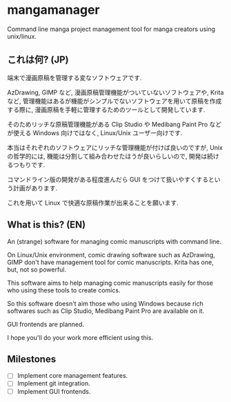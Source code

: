 # mangamanager
Command line manga project management tool for manga creators using unix/linux.

## これは何? (JP)
端末で漫画原稿を管理する変なソフトウェアです.

AzDrawing, GIMP など, 漫画原稿管理機能がついていないソフトウェアや, Krita など, 管理機能はあるが機能がシンプルでないソフトウェアを用いて原稿を作成する際に, 漫画原稿を手軽に管理するためのツールとして開発しています.

そのためリッチな原稿管理機能がある Clip Studio や Medibang Paint Pro などが使える Windows 向けではなく, Linux/Unix ユーザー向けです.

本当はそれぞれのソフトウェアにリッチな管理機能が付けば良いのですが, Unix の哲学的には, 機能は分割して組み合わせたほうが良いらしいので, 開発は続けるつもりです.

コマンドライン版の開発がある程度進んだら GUI をつけて扱いやすくするという計画があります.

これを用いて Linux で快適な原稿作業が出来ることを願います.

## What is this? (EN)
An (strange) software for managing comic manuscripts with command line.

On Linux/Unix environment, comic drawing software such as AzDrawing, GIMP don't have management tool for comic manuscripts. Krita has one, but, not so powerful.

This software aims to help managing comic manuscripts easily for those who using these tools to create comics.

So this software doesn't aim those who using Windows because rich softwares such as Clip Studio, Medibang Paint Pro are available on it.

GUI frontends are planned.

I hope you'll do your work more efficient using this.

## Milestones
- [ ] Implement core management features.
- [ ] Implement git integration.
- [ ] Implement GUI frontends.
